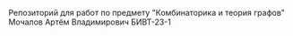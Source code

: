 Репозиторий для работ по предмету "Комбинаторика и теория графов"
Мочалов Артём Владимирович БИВТ-23-1
